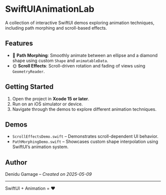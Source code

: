# SwiftUIAnimationLab

A collection of interactive SwiftUI demos exploring animation techniques, including path morphing and scroll-based effects.

## Features

- 📐 **Path Morphing**: Smoothly animate between an ellipse and a diamond shape using custom `Shape` and `animatableData`.
- 🌞 **Scroll Effects**: Scroll-driven rotation and fading of views using `GeometryReader`.

## Getting Started

1. Open the project in **Xcode 15 or later**.
2. Run on an iOS simulator or device.
3. Navigate through the demos to explore different animation techniques.

## Demos

- `ScrollEffectsDemo.swift` – Demonstrates scroll-dependent UI behavior.
- `PathMorphingDemo.swift` – Showcases custom shape interpolation using SwiftUI’s animation system.

## Author

Denidu Gamage – *Created on 2025-05-09*

---

SwiftUI + Animation = ❤️

